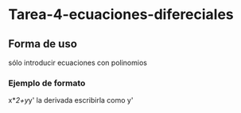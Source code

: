 # Tarea-4-ecuaciones-difereciales

## Forma de uso

sólo introducir ecuaciones con polinomios
### Ejemplo de formato

x\**2+y*y'
la derivada escribirla como y'
